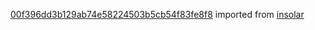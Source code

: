 [00f396dd3b129ab74e58224503b5cb54f83fe8f8](https://github.com/insolar/insolar/commit/00f396dd3b129ab74e58224503b5cb54f83fe8f8) imported from [insolar](https://github.com/insolar/insolar)
